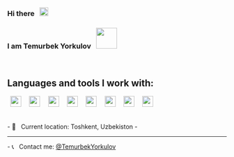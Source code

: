 ### Hi there &nbsp; <img src="https://media.giphy.com/media/hSWLUec2syFY0uJ4rh/giphy.gif" width="20px">
### I am Temurbek Yorkulov &nbsp; <img src="https://media.giphy.com/media/9rhNJScGSlneHpLtnz/giphy.gif" width="48px">
<br>
<h2>Languages and tools I work with:</h2>
<code> <img src="https://www.freeiconspng.com/thumbs/html5-icon/html5-icon-1.png" width="25px"> </code>
<code> <img src="https://cdn-icons-png.flaticon.com/512/5968/5968242.png" width="25px"> </code>
<code> <img src="https://w7.pngwing.com/pngs/206/645/png-transparent-sass-logos-and-brands-line-filled-icon.png" width="25px"> </code>
<code> <img src="https://upload.wikimedia.org/wikipedia/commons/thumb/b/b2/Bootstrap_logo.svg/1280px-Bootstrap_logo.svg.png" width="25px"> </code>
<code> <img src="https://www.kindpng.com/picc/m/67-678384_transparent-javascript-icon-png-png-download.png" width="25px"> </code>
<code> <img src="https://w7.pngwing.com/pngs/173/36/png-transparent-postgresql-logo-computer-software-database-open-source-s-text-head-snout.png" width="25px"> </code>
<code> <img src="https://image.pngaaa.com/282/619282-middle.png" width="25px"> </code>
<code> <img src="https://www.vhv.rs/dpng/d/208-2081416_django-development-png-transparent-django-logo-png-download.png" width="25px"> </code>
<br><br><br>
- 📍 &nbsp; Current location: Toshkent, Uzbekiston
- <hr>
- 📞 &nbsp; Contact me: <a href="https://instagram.com/mr.temurbek_18_19">@TemurbekYorkulov</a>
